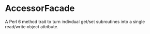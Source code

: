 # AccessorFacade
A Perl 6 method trait to turn indivdual get/set subroutines into a single
read/write object attribute.
